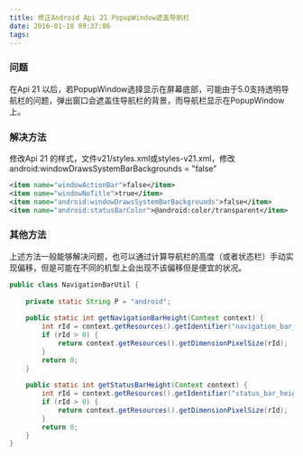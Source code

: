```yaml
---
title: 修正Android Api 21 PopupWindow遮盖导航栏
date: 2016-01-18 09:37:06
tags:
---
```


### 问题
在Api 21 以后，若PopupWindow选择显示在屏幕底部，可能由于5.0支持透明导航栏的问题，弹出窗口会遮盖住导航栏的背景，而导航栏显示在PopupWindow上。

### 解决方法
修改Api 21 的样式，文件v21/styles.xml或styles-v21.xml，修改 android:windowDrawsSystemBarBackgrounds = "false"
```xml
<item name="windowActionBar">false</item>
<item name="windowNoTitle">true</item>
<item name="android:windowDrawsSystemBarBackgrounds">false</item>
<item name="android:statusBarColor">@android:color/transparent</item>
```
	
### 其他方法
上述方法一般能够解决问题，也可以通过计算导航栏的高度（或者状态栏）手动实现偏移，但是可能在不同的机型上会出现不该偏移但是便宜的状况。
```Java
public class NavigationBarUtil {
		
	private static String P = "android";
    	
	public static int getNavigationBarHeight(Context context) {
		int rId = context.getResources().getIdentifier("navigation_bar_height", "dimen", P);
		if (rId > 0) {
			return context.getResources().getDimensionPixelSize(rId);
		}
		return 0;
	}
		
	public static int getStatusBarHeight(Context context) {
		int rId = context.getResources().getIdentifier("status_bar_height", "dimen", P);
		if (rId > 0) {
			return context.getResources().getDimensionPixelSize(rId);
		}
		return 0;
	}
}
```